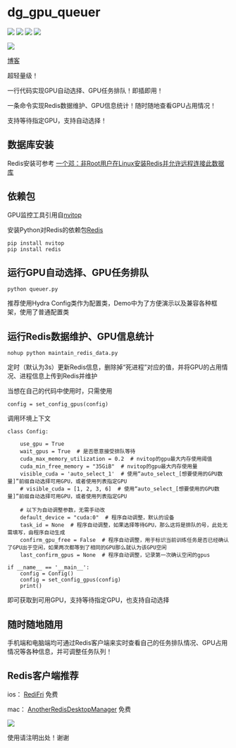# dg_gpu_queuer
![](https://img.shields.io/badge/License-GNU%20General%20Public%20License%20v3.0-green)
![](https://img.shields.io/badge/Python-3.8-blue)
![](https://img.shields.io/badge/Databse-Redis-blue)
![](https://img.shields.io/badge/知乎-一个邓-orange)

![](https://github.com/appleloveme/dg_gpu_queuer/blob/main/imgs/screenshot.png)

[博客](https://zhuanlan.zhihu.com/p/552967858)

超轻量级！

一行代码实现GPU自动选择、GPU任务排队！即插即用！

一条命令实现Redis数据维护、GPU信息统计！随时随地查看GPU占用情况！

支持等待指定GPU，支持自动选择！

## 数据库安装

Redis安装可参考 [一个邓：非Root用户在Linux安装Redis并允许远程连接此数据库](https://zhuanlan.zhihu.com/p/552627015)

## 依赖包

GPU监控工具引用自[nvitop](https://github.com/XuehaiPan/nvitop)

安装Python对Redis的依赖包[Redis](https://github.com/redis/redis-py)

    pip install nvitop
    pip install redis


## 运行GPU自动选择、GPU任务排队


    python queuer.py


推荐使用Hydra Config类作为配置类，Demo中为了方便演示以及兼容各种框架，使用了普通配置类

## 运行Redis数据维护、GPU信息统计

    nohup python maintain_redis_data.py
    
 定时（默认为3s）更新Redis信息，删除掉“死进程”对应的值，并将GPU的占用情况、进程信息上传到Redis并维护
 
 当想在自己的代码中使用时，只需使用
 
    config = set_config_gpus(config)
        
 调用环境上下文
 
    class Config:

        use_gpu = True
        wait_gpus = True  # 是否愿意接受排队等待
        cuda_max_memory_utilization = 0.2  # nvitop的gpu最大内存使用阈值
        cuda_min_free_memory = "35GiB"  # nvitop的gpu最大内存使用量
        visible_cuda = 'auto_select_1'  # 使用“auto_select_[想要使用的GPU数量]”前缀自动选择可用GPU，或者使用列表指定GPU
        # visible_cuda = [1, 2, 3, 6]  # 使用“auto_select_[想要使用的GPU数量]”前缀自动选择可用GPU，或者使用列表指定GPU

        # 以下为自动调整参数，无需手动改
        default_device = "cuda:0"  # 程序自动调整，默认的设备
        task_id = None  # 程序自动调整，如果选择等待GPU，那么这将是排队的号，此处无需填写，由程序自动生成
        confirm_gpu_free = False  # 程序自动调整，用于标识当前训练任务是否已经确认了GPU出于空闲，如果两次都等到了相同的GPU那么就认为该GPU空闲
        last_confirm_gpus = None  # 程序自动调整，记录第一次确认空闲的gpus

    if __name__ == '__main__':
        config = Config()
        config = set_config_gpus(config)
        print()

 即可获取到可用GPU，支持等待指定GPU，也支持自动选择
 
## 随时随地随用

手机端和电脑端均可通过Redis客户端来实时查看自己的任务排队情况、GPU占用情况等各种信息，并可调整任务队列！

## Redis客户端推荐

ios： [RediFri](https://apps.apple.com/cn/app/redifri/id1448152677?l=de)   免费

mac： [AnotherRedisDesktopManager](https://github.com/qishibo/AnotherRedisDesktopManager)    免费

![](https://github.com/appleloveme/dg_gpu_queuer/blob/main/imgs/mac.png)

使用请注明出处！谢谢

